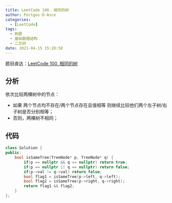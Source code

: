```yaml
---
title: LeetCode 100. 相同的树
author: Portgas·D·Asce
categories:
  - [LeetCode]
tags:
  - 刷题
  - 基础数据结构
  - 二叉树
date: 2021-04-15 15:28:58
---
```


<!--more-->
题目直达：[LeetCode 100. 相同的树](https://leetcode-cn.com/problems/same-tree/)

## 分析

依次比较两棵树中的节点：
- 如果 两个节点均不存在/两个节点存在且值相等 则继续比较他们两个左子树/右子树是否分别相等；
- 否则，两棵树不相同；

## 代码
```cpp
class Solution {
public:
    bool isSameTree(TreeNode* p, TreeNode* q) {
        if(p == nullptr && q == nullptr) return true;
        if(p == nullptr || q == nullptr) return false;
        if(p->val != q->val) return false;
        bool flag1 = isSameTree(p->left, q->left);
        bool flag2 = isSameTree(p->right, q->right);
        return flag1 && flag2;
    }
};
```